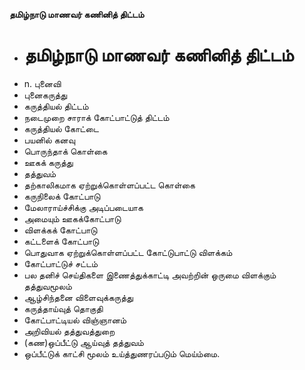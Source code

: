 **தமிழ்நாடு மாணவர் கணினித் திட்டம்**
- # தமிழ்நாடு மாணவர் கணினித் திட்டம்
- n. புனைவி
- புனைகருத்து
- கருத்தியல் திட்டம்
- நடைமுறை சாராக் கோட்பாட்டுத் திட்டம்
- கருத்தியல் கோட்டை
- பயனில் கனவு
- பொருந்தாக் கொள்கை
- ஊகக் கருத்து
- தத்துவம்
- தற்காலிகமாக ஏற்றுக்கொள்ளப்பட்ட கொள்கை
- கருநிலைக் கோட்பாடு
- மேலாராய்ச்சிக்கு அடிப்படையாக
- அமையும் ஊகக்கோட்பாடு
- விளக்கக் கோட்பாடு
- கட்டளைக் கோட்பாடு
- பொதுவாக ஏற்றுக்கொள்ளப்பட்ட கோட்டுபாட்டு விளக்கம்
- கோட்பாட்டுச் சட்டம்
- பல தனிச் செய்திகளை இணைத்துக்காட்டி அவற்றின் ஒருமை விளக்கும் தத்துவமூலம்
- ஆழ்சிந்தனை விளைவுக்கருத்து
- கருத்தாய்வுத் தொகுதி
- கோட்பாட்டியல் விஞ்ஞானம்
- அறிவியல் தத்துவத்துறை
- (கண)ஒப்பீட்டு ஆய்வுத் தத்துவம்
- ஒப்பீட்டுக் காட்சி மூலம் உய்த்துணரப்படும் மெய்ம்மை.

